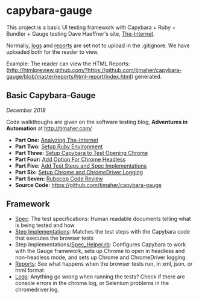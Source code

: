 # capybara-gauge
This project is a basic UI testing framework with Capybara + Ruby + Bundler + Gauge testing Dave Haeffner's site, [The-Internet](https://the-internet.herokuapp.com/login). 

Normally, [logs](https://github.com/tjmaher/capybara-gauge/tree/master/logs) and [reports](https://github.com/tjmaher/capybara-gauge/tree/master/reports) are set not to upload in the .gitignore. We have uploaded both for the reader to view. 

Example: The reader can view the HTML Reports: (http://htmlpreview.github.com/?https://github.com/tjmaher/capybara-gauge/blob/master/reports/html-report/index.html) generated. 


## Basic Capybara-Gauge 
_December 2018_

Code walkthoughs are given on the software testing blog, **Adventures in Automation** at http://tjmaher.com/

* **Part One:** [Analyzing The-Internet](http://www.tjmaher.com/2018/12/basic-capybara-gauge-analyzing-internet.html)
* **Part Two:** [Setup Ruby Environment](http://www.tjmaher.com/2018/12/capybara-gauge-2.html)
* **Part Three:** [Setup Capybara to Test Opening Chrome](http://www.tjmaher.com/2018/12/capybara-gauge-3.html)
* **Part Four:** [Add Option For Chrome Headless](http://www.tjmaher.com/2018/12/capybara-gauge-4.html)
* **Part Five:** [Add Test Steps and Spec Implementations](http://www.tjmaher.com/2018/12/basic-capybara-gauge-setting-up-specs.html)
* **Part Six:** [Setup Chrome and ChromeDriver Logging](http://www.tjmaher.com/2018/12/capybara-gauge-6.html)
* **Part Seven:** [Rubocop Code Review](http://www.tjmaher.com/2018/12/capybara-gauge-7.html)
* **Source Code:** https://github.com/tjmaher/capybara-gauge

## Framework

* [Spec](https://github.com/tjmaher/capybara-gauge/tree/master/specs): The test specifications: Human readable documents telling what is being tested and how
* [Step Implementations](https://github.com/tjmaher/capybara-gauge/tree/master/step_implementations): Matches the test steps with the Capybara code that executes the browser tests
* Step Implementations/[Spec_Helper.rb](https://github.com/tjmaher/capybara-gauge/blob/master/step_implementations/spec_helper.rb): Configures Capybara to work with the Gauge framework, sets up Chrome to open in headless and non-headless mode, and sets up Chrome and ChromeDriver logging. 
* [Reports](https://github.com/tjmaher/capybara-gauge/tree/master/reports): See what happens when the browser tests run, in xml, json, or html format. 
* [Logs](https://github.com/tjmaher/capybara-gauge/tree/master/logs): Anything go wrong when running the tests? Check if there are console errors in the chrome.log, or Selenium problems in the chromedriver.log. 



